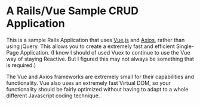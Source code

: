 # A Rails/Vue Sample CRUD Application

This is a sample Rails Application that uses [Vue.js](https://vuejs.org/) and [Axios](https://github.com/mzabriskie/axios), rather than using jQuery.
This allows you to create a extremely fast and efficient Single-Page Application. (I know I should of used Vuex to continue to use the Vue way of staying Reactive. But I figured this may not always be something that is required.)

The Vue and Axios frameworks are extremely small for their capabilities and functionality. Vue also uses an extremely fast Virtual DOM, so your functionality should be fairly optimized without having to adapt to a whole different Javascript coding technique.
